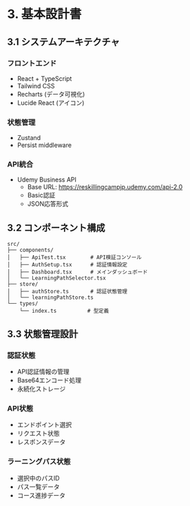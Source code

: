 # 3. 基本設計書

## 3.1 システムアーキテクチャ
### フロントエンド
- React + TypeScript
- Tailwind CSS
- Recharts (データ可視化)
- Lucide React (アイコン)

### 状態管理
- Zustand
- Persist middleware

### API統合
- Udemy Business API
  - Base URL: https://reskillingcampjp.udemy.com/api-2.0
  - Basic認証
  - JSON応答形式

## 3.2 コンポーネント構成
```
src/
├── components/
│   ├── ApiTest.tsx        # API検証コンソール
│   ├── AuthSetup.tsx      # 認証情報設定
│   ├── Dashboard.tsx      # メインダッシュボード
│   └── LearningPathSelector.tsx
├── store/
│   ├── authStore.ts       # 認証状態管理
│   └── learningPathStore.ts
└── types/
    └── index.ts          # 型定義
```

## 3.3 状態管理設計
### 認証状態
- API認証情報の管理
- Base64エンコード処理
- 永続化ストレージ

### API状態
- エンドポイント選択
- リクエスト状態
- レスポンスデータ

### ラーニングパス状態
- 選択中のパスID
- パス一覧データ
- コース進捗データ